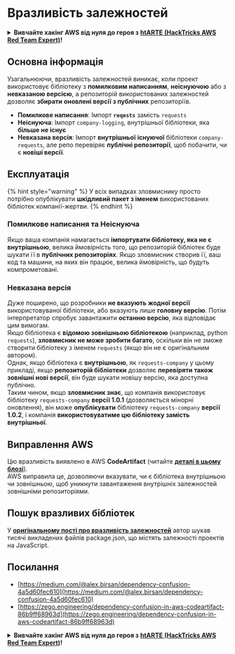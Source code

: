 # Вразливість залежностей

<details>

<summary><strong>Вивчайте хакінг AWS від нуля до героя з</strong> <a href="https://training.hacktricks.xyz/courses/arte"><strong>htARTE (HackTricks AWS Red Team Expert)</strong></a><strong>!</strong></summary>

* Працюєте в **кібербезпецівій компанії**? Хочете побачити свою **компанію в рекламі HackTricks**? або хочете мати доступ до **останньої версії PEASS або завантажити HackTricks у форматі PDF**? Перевірте [**ПЛАНИ ПІДПИСКИ**](https://github.com/sponsors/carlospolop)!
* Відкрийте для себе [**Сім'ю PEASS**](https://opensea.io/collection/the-peass-family), нашу колекцію ексклюзивних [**NFT**](https://opensea.io/collection/the-peass-family)
* Отримайте [**офіційний PEASS & HackTricks мерч**](https://peass.creator-spring.com)
* **Приєднуйтесь до** [**💬**](https://emojipedia.org/speech-balloon/) [**групи Discord**](https://discord.gg/hRep4RUj7f) або [**групи Telegram**](https://t.me/peass) або **слідкуйте** за мною на **Twitter** 🐦[**@carlospolopm**](https://twitter.com/hacktricks_live)**.**
* **Поділіться своїми хакерськими трюками, надсилайте PR до [репозиторію hacktricks](https://github.com/carlospolop/hacktricks) та [репозиторію hacktricks-cloud](https://github.com/carlospolop/hacktricks-cloud)**.

</details>

## Основна інформація

Узагальнюючи, вразливість залежностей виникає, коли проект використовує бібліотеку з **помилковим написанням**, **неіснуючою** або з **невказаною версією**, а репозиторій використованих залежностей дозволяє **збирати оновлені версії з публічних** репозиторіїв.

* **Помилкове написання**: Імпорт **`reqests`** замість `requests`
* **Неіснуюча**: Імпорт `company-logging`, внутрішньої бібліотеки, яка **більше не існує**
* **Невказана версія**: Імпорт **внутрішньої** **існуючої** бібліотеки `company-requests`, але репо перевіряє **публічні репозиторії**, щоб побачити, чи є **новіші версії**.

## Експлуатація

{% hint style="warning" %}
У всіх випадках зловмиснику просто потрібно опублікувати **шкідливий пакет з іменем** використованих бібліотек компанії-жертви.
{% endhint %}

### Помилкове написання та Неіснуюча

Якщо ваша компанія намагається **імпортувати бібліотеку, яка не є внутрішньою**, велика ймовірність того, що репозиторій бібліотек буде шукати її в **публічних репозиторіях**. Якщо зловмисник створив її, ваш код та машини, на яких він працює, велика ймовірність, що будуть компрометовані.

### Невказана версія

Дуже поширено, що розробники **не вказують жодної версії** використовуваної бібліотеки, або вказують лише **головну версію**. Потім інтерпретатор спробує завантажити **останню версію**, яка відповідає цим вимогам.\
Якщо бібліотека є **відомою зовнішньою бібліотекою** (наприклад, python `requests`), **зловмисник не може зробити багато**, оскільки він не зможе створити бібліотеку з іменем `requests` (якщо він не є оригінальним автором).\
Однак, якщо бібліотека є **внутрішньою**, як `requests-company` у цьому прикладі, якщо **репозиторій бібліотеки** дозволяє **перевіряти також зовнішні нові версії**, він буде шукати новішу версію, яка доступна публічно.\
Таким чином, якщо **зловмисник знає**, що компанія використовує бібліотеку `requests-company` **версії 1.0.1** (дозволяється мінорні оновлення), він може **опублікувати** бібліотеку `requests-company` **версії 1.0.2**, і компанія **використовуватиме цю бібліотеку замість внутрішньої**.

## Виправлення AWS

Цю вразливість виявлено в AWS **CodeArtifact** (читайте [**деталі в цьому блозі**](https://zego.engineering/dependency-confusion-in-aws-codeartifact-86b9ff68963d)).\
AWS виправила це, дозволяючи вказувати, чи є бібліотека внутрішньою чи зовнішньою, щоб уникнути завантаження внутрішніх залежностей зовнішніми репозиторіями.

## Пошук вразливих бібліотек

У [**оригінальному пості про вразливість залежностей**](https://medium.com/@alex.birsan/dependency-confusion-4a5d60fec610) автор шукав тисячі викладених файлів package.json, що містять залежності проектів на JavaScript.

## Посилання

* [https://medium.com/@alex.birsan/dependency-confusion-4a5d60fec610](https://medium.com/@alex.birsan/dependency-confusion-4a5d60fec610)
* [https://zego.engineering/dependency-confusion-in-aws-codeartifact-86b9ff68963d](https://zego.engineering/dependency-confusion-in-aws-codeartifact-86b9ff68963d)

<details>

<summary><strong>Вивчайте хакінг AWS від нуля до героя з</strong> <a href="https://training.hacktricks.xyz/courses/arte"><strong>htARTE (HackTricks AWS Red Team Expert)</strong></a><strong>!</strong></summary>

* Працюєте в **кібербезпецівій компанії**? Хочете побачити свою **компанію в рекламі HackTricks**? або хочете мати доступ до **останньої версії PEASS або завантажити HackTricks у форматі PDF**? Перевірте [**ПЛАНИ ПІДПИСКИ**](https://github.com/sponsors/carlospolop)!
* Відкрийте для себе [**Сім'ю PEASS**](https://opensea.io/collection/the-peass-family), нашу колекцію ексклюзивних [**NFT**](https://opensea.io/collection/the-peass-family)
* Отримайте [**офіційний PEASS & HackTricks мерч**](https://peass.creator-spring.com)
* **Приєднуйтесь до** [**💬**](https://emojipedia.org/speech-balloon/) [**групи Discord**](https://discord.gg/hRep4RUj7f) або [**групи Telegram**](https://t.me/peass) або **слідкуйте** за мною на **Twitter** 🐦[**@carlospolopm**](https://twitter.com/hacktricks_live)**.**
* **Поділіться своїми хакерськими трюками, надсилайте PR до [репозиторію hacktricks](https://github.com/carlospolop/hacktricks) та [репозиторію hacktricks-cloud](https://github.com/carlospolop/hacktricks-cloud)**.

</details>
